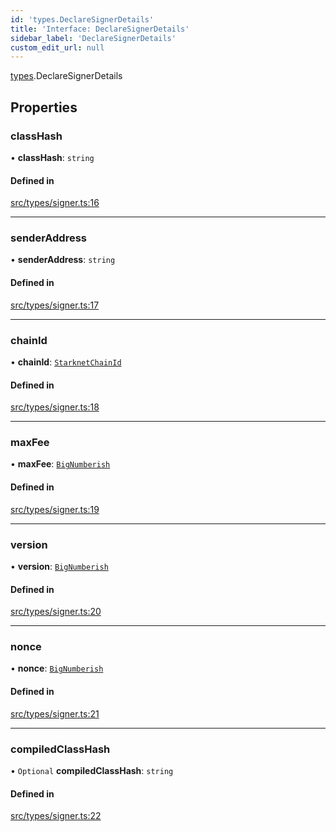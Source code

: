 ```yaml
---
id: 'types.DeclareSignerDetails'
title: 'Interface: DeclareSignerDetails'
sidebar_label: 'DeclareSignerDetails'
custom_edit_url: null
---
```


[types](../namespaces/types.md).DeclareSignerDetails

## Properties

### classHash

• **classHash**: `string`

#### Defined in

[src/types/signer.ts:16](https://github.com/0xs34n/starknet.js/blob/v5.19.5/src/types/signer.ts#L16)

---

### senderAddress

• **senderAddress**: `string`

#### Defined in

[src/types/signer.ts:17](https://github.com/0xs34n/starknet.js/blob/v5.19.5/src/types/signer.ts#L17)

---

### chainId

• **chainId**: [`StarknetChainId`](../enums/constants.StarknetChainId.md)

#### Defined in

[src/types/signer.ts:18](https://github.com/0xs34n/starknet.js/blob/v5.19.5/src/types/signer.ts#L18)

---

### maxFee

• **maxFee**: [`BigNumberish`](../namespaces/types.md#bignumberish)

#### Defined in

[src/types/signer.ts:19](https://github.com/0xs34n/starknet.js/blob/v5.19.5/src/types/signer.ts#L19)

---

### version

• **version**: [`BigNumberish`](../namespaces/types.md#bignumberish)

#### Defined in

[src/types/signer.ts:20](https://github.com/0xs34n/starknet.js/blob/v5.19.5/src/types/signer.ts#L20)

---

### nonce

• **nonce**: [`BigNumberish`](../namespaces/types.md#bignumberish)

#### Defined in

[src/types/signer.ts:21](https://github.com/0xs34n/starknet.js/blob/v5.19.5/src/types/signer.ts#L21)

---

### compiledClassHash

• `Optional` **compiledClassHash**: `string`

#### Defined in

[src/types/signer.ts:22](https://github.com/0xs34n/starknet.js/blob/v5.19.5/src/types/signer.ts#L22)
